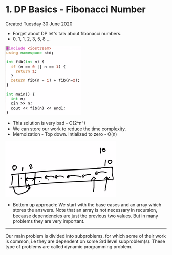 # 1. DP Basics - Fibonacci Number
Created Tuesday 30 June 2020


* Forget about DP let's talk about fibonacci numbers.
* 0, 1, 1, 2, 3, 5, 8 ...

![](./1._DP_Basics_-_Fibonacci_Number/pasted_image001.png)

* This solution is very bad - O(2^n^)
* We can store our work to reduce the time complexity.
* Memoization - Top down. Intialized to zero - O(n)

![](./1._DP_Basics_-_Fibonacci_Number/pasted_image002.png)

* Bottom up approach: We start with the base cases and an array which stores the answers. Note that an array is not necessary in recursion, because dependencies are just the previous two values. But in many problems they are very important.


*****

Our main problem is divided into subproblems, for which some of their work is common, i.e they are dependent on some 3rd level subproblem(s). These type of problems are called dynamic programming problem.

